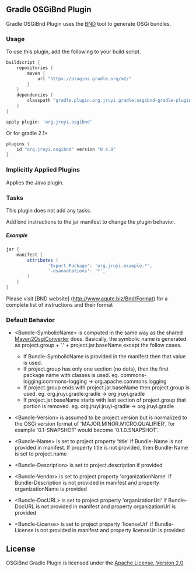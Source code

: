 ## Gradle OSGiBnd Plugin

Gradle OSGiBnd Plugin uses the [BND](http://www.aqute.biz/Bnd/Bnd) tool to generate OSGi bundles.

### Usage
To use this plugin, add the following to your build script.

```groovy
buildscript {
	repositories {
		maven {
			url "https://plugins.gradle.org/m2/"
		}
	}
	dependencies {
		classpath "gradle.plugin.org.jruyi.gradle:osgibnd-gradle-plugin:0.4.0"
	}
}

apply plugin: 'org.jruyi.osgibnd'
```

Or for gradle 2.1+

```groovy
plugins {
	id "org.jruyi.osgibnd" version "0.4.0"
}
```

### Implicitly Applied Plugins

Applies the Java plugin.

### Tasks

This plugin does not add any tasks.

Add bnd instructions to the jar manifest to change the plugin behavior.

##### Example

```groovy
jar {
	manifest {
		attributes (
				'Export-Package': 'org.jruyi.example.*',
				'-dsannotations': '*',
		)
	}
}
```

Please visit [BND website] (http://www.aqute.biz/Bnd/Format) for a complete list of instructions and their format

### Default Behavior

* \<Bundle-SymbolicName\> is computed in the same way as the shared [Maven2OsgiConverter](http://svn.apache.org/repos/asf/maven/shared/trunk/maven-osgi/src/main/java/org/apache/maven/shared/osgi/DefaultMaven2OsgiConverter.java) does.
Basically, the symbolic name is generated as project.group + '.' + project.jar.baseName except the follow cases.
  * If Bundle-SymbolicName is provided in the manifest then that value is used.
  * If project.group has only one section (no dots), then the first package name with classes is used. eg. commons-logging:commons-logging -> org.apache.commons.logging
  * If project.group ends with project.jar.baseName then project.group is used. eg. org.jruyi.gradle:gradle -> org.jruyi.gradle
  * If project.jar.baseName starts with last section of project.group that portion is removed. eg. org.jruyi:jruyi-gradle -> org.jruyi.gradle

* \<Bundle-Version\> is assumed to be project.version but is normalized to the OSGi version format of 'MAJOR.MINOR.MICRO.QUALIFIER', for example '0.1-SNAPSHOT' would become '0.1.0.SNAPSHOT'.

* \<Bundle-Name\> is set to project property 'title' if Bundle-Name is not provided in manifest. If property title is not provided, then Bundle-Name is set to project.name

* \<Bundle-Description\> is set to project.description if provided

* \<Bundle-Vendor\> is set to project property 'organizationName' if Bundle-Description is not provided in manifest and property organizationName is provided

* \<Bundle-DocURL\> is set to project property 'organizationUrl' if Bundle-DocURL is not provided in manifest and property organizationUrl is provided

* \<Bundle-License\> is set to project property 'licenseUrl' if Bundle-License is not provided in manifest and property licenseUrl is provided

## License

OSGiBnd Gradle Plugin is licensed under the [Apache License, Version 2.0](http://www.apache.org/licenses/LICENSE-2.0.html).
